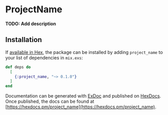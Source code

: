 # ProjectName

**TODO: Add description**

## Installation

If [available in Hex](https://hex.pm/docs/publish), the package can be installed
by adding `project_name` to your list of dependencies in `mix.exs`:

```elixir
def deps do
  [
    {:project_name, "~> 0.1.0"}
  ]
end
```

Documentation can be generated with [ExDoc](https://github.com/elixir-lang/ex_doc)
and published on [HexDocs](https://hexdocs.pm). Once published, the docs can
be found at [https://hexdocs.pm/project_name](https://hexdocs.pm/project_name).

